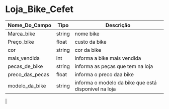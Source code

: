 # Loja_Bike_Cefet
|Nome_Do_Campo|Tipo|Descrição|
|-------------|----|---------|
|Marca_bike|string|nome bike|
|Preço_bike|float|custo da bike|
|cor|string| cor da bike|
|mais_vendida|int|informa a bike mais vendida|
|pecas_de_bike|string|informa as peças que tem na loja|
|preco_das_pecas|float|informa o preco daa bike|
|modelo_da_bike|string| informa o modelo da bike que está disponivel na loja|
|
